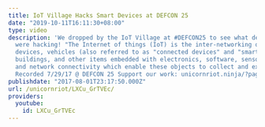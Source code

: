 ```yaml
---
title: IoT Village Hacks Smart Devices at DEFCON 25
date: "2019-10-11T16:11:30+08:00"
type: video
description: 'We dropped by the IoT Village at #DEFCON25 to see what devices they
  were hacking! "The Internet of things (IoT) is the inter-networking of physical
  devices, vehicles (also referred to as "connected devices" and "smart devices"),
  buildings, and other items embedded with electronics, software, sensors, actuators,
  and network connectivity which enable these objects to collect and exchange data."
  Recorded 7/29/17 @ DEFCON 25 Support our work: unicornriot.ninja/?page_id=211'
publishdate: "2017-08-01T23:17:50.000Z"
url: /unicornriot/LXCu_GrTVEc/
providers:
  youtube:
    id: LXCu_GrTVEc
---
```

